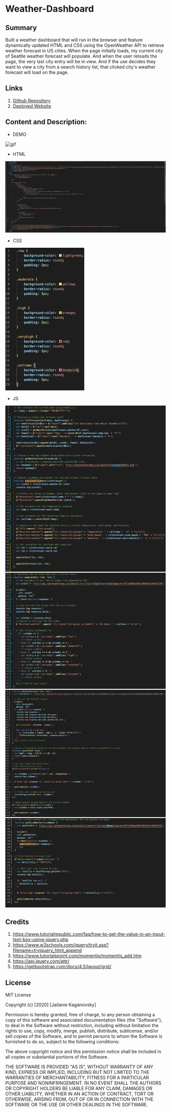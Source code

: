 # Weather-Dashboard

## Summary
Built a weather dashboard that will run in the browser and feature dynamically updated HTML and CSS using the OpenWeather API to retrieve weather forecast in US cities.
When the page initially loads, my current city of Seattle weather forecast will populate. And when the user reloads the page, the very last city entry will be in view.
And if the use decides they want to view a city from a search history list, that clicked city's weather forecast will load on the page.

## Links
1. [Github Repository](https://github.com/jkaganovsky/Weather-Dashboard)
1. [Deployed Website](https://jkaganovsky.github.io/Weather-Dashboard/)

## Content and Description:
* DEMO

![gif](./assets/images/weather-dashboard.gif)

* HTML

![index](./assets/images/html.png)

* CSS

![css](./assets/images/stylecss.png)

* JS

![js1](./assets/images/script1.png)
![js2](./assets/images/script2.png)
![js3](./assets/images/script3.png)
![js4](./assets/images/script4.png)

## Credits
1. https://www.tutorialrepublic.com/faq/how-to-get-the-value-in-an-input-text-box-using-jquery.php
1. https://www.w3schools.com/jquery/tryit.asp?filename=tryjquery_html_append
1. https://www.tutorialspoint.com/momentjs/momentjs_add.htm
1. https://api.jquery.com/attr/
1. https://getbootstrap.com/docs/4.5/layout/grid/

## License
MIT License

Copyright (c) [2020] [Jailanie Kaganovsky]

Permission is hereby granted, free of charge, to any person obtaining a copy
of this software and associated documentation files (the "Software"), to deal
in the Software without restriction, including without limitation the rights
to use, copy, modify, merge, publish, distribute, sublicense, and/or sell
copies of the Software, and to permit persons to whom the Software is
furnished to do so, subject to the following conditions:

The above copyright notice and this permission notice shall be included in all
copies or substantial portions of the Software.

THE SOFTWARE IS PROVIDED "AS IS", WITHOUT WARRANTY OF ANY KIND, EXPRESS OR
IMPLIED, INCLUDING BUT NOT LIMITED TO THE WARRANTIES OF MERCHANTABILITY,
FITNESS FOR A PARTICULAR PURPOSE AND NONINFRINGEMENT. IN NO EVENT SHALL THE
AUTHORS OR COPYRIGHT HOLDERS BE LIABLE FOR ANY CLAIM, DAMAGES OR OTHER
LIABILITY, WHETHER IN AN ACTION OF CONTRACT, TORT OR OTHERWISE, ARISING FROM,
OUT OF OR IN CONNECTION WITH THE SOFTWARE OR THE USE OR OTHER DEALINGS IN THE
SOFTWARE.

